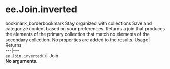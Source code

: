  
#  ee.Join.inverted 
bookmark_borderbookmark Stay organized with collections  Save and categorize content based on your preferences.
Returns a join that produces the elements of the primary collection that match no elements of the secondary collection. No properties are added to the results. 
Usage| Returns  
---|---  
`ee.Join.inverted()`| Join  
**No arguments.**
